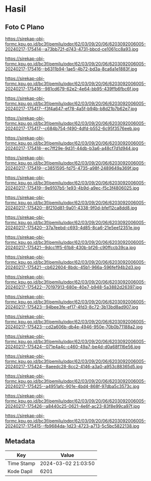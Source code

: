 # Hasil

## Foto C Plano

https://sirekap-obj-formc.kpu.go.id/bc3f/pemilu/pdpr/62/03/09/20/06/6203092006005-20240217-175414--a73bb72f-d743-4731-bbcd-ce1061cc8a93.jpg

https://sirekap-obj-formc.kpu.go.id/bc3f/pemilu/pdpr/62/03/09/20/06/6203092006005-20240217-175416--b6311b94-1ae5-4b72-bd3a-8ca6a1e1883f.jpg

https://sirekap-obj-formc.kpu.go.id/bc3f/pemilu/pdpr/62/03/09/20/06/6203092006005-20240217-175416--981cd679-62e2-4e64-bb95-439ffb6fbc6f.jpg

https://sirekap-obj-formc.kpu.go.id/bc3f/pemilu/pdpr/62/03/09/20/06/6203092006005-20240217-175417--f3f4a647-ef78-4a5f-b94b-b8d21b7b62e7.jpg

https://sirekap-obj-formc.kpu.go.id/bc3f/pemilu/pdpr/62/03/09/20/06/6203092006005-20240217-175417--c684b754-f490-4dfd-b552-6c95f3576eeb.jpg

https://sirekap-obj-formc.kpu.go.id/bc3f/pemilu/pdpr/62/03/09/20/06/6203092006005-20240217-175418--ec7ff29e-9d31-44db-b3a6-a48cf7d1d944.jpg

https://sirekap-obj-formc.kpu.go.id/bc3f/pemilu/pdpr/62/03/09/20/06/6203092006005-20240217-175419--c3851595-fd75-4735-a98f-2489649a369f.jpg

https://sirekap-obj-formc.kpu.go.id/bc3f/pemilu/pdpr/62/03/09/20/06/6203092006005-20240217-175419--9e9107b5-1e93-4b9d-a9ec-f5c3f4806025.jpg

https://sirekap-obj-formc.kpu.go.id/bc3f/pemilu/pdpr/62/03/09/20/06/6203092006005-20240217-175420--8f210d81-9a01-4338-9f0d-bfef12ca8dd8.jpg

https://sirekap-obj-formc.kpu.go.id/bc3f/pemilu/pdpr/62/03/09/20/06/6203092006005-20240217-175420--37a7eebd-c693-4d85-8ca6-21e5ee12351e.jpg

https://sirekap-obj-formc.kpu.go.id/bc3f/pemilu/pdpr/62/03/09/20/06/6203092006005-20240217-175421--9dcc1ff5-61b8-430b-bf26-c90ffccb39ca.jpg

https://sirekap-obj-formc.kpu.go.id/bc3f/pemilu/pdpr/62/03/09/20/06/6203092006005-20240217-175421--cb622604-8bdc-45b1-966a-596fef94b2d3.jpg

https://sirekap-obj-formc.kpu.go.id/bc3f/pemilu/pdpr/62/03/09/20/06/6203092006005-20240217-175422--70197913-680e-40e7-b948-5a3882d26397.jpg

https://sirekap-obj-formc.kpu.go.id/bc3f/pemilu/pdpr/62/03/09/20/06/6203092006005-20240217-175423--94bee3fe-ef17-4fd3-8c72-3b13bd8ad907.jpg

https://sirekap-obj-formc.kpu.go.id/bc3f/pemilu/pdpr/62/03/09/20/06/6203092006005-20240217-175423--cd2a606b-db4e-4946-950e-70b0b71188a2.jpg

https://sirekap-obj-formc.kpu.go.id/bc3f/pemilu/pdpr/62/03/09/20/06/6203092006005-20240217-175424--071e4a4c-c460-49a7-be4d-d0a68f116e56.jpg

https://sirekap-obj-formc.kpu.go.id/bc3f/pemilu/pdpr/62/03/09/20/06/6203092006005-20240217-175424--8aeedc28-8cc2-4146-a3a0-a953c88365d5.jpg

https://sirekap-obj-formc.kpu.go.id/bc3f/pemilu/pdpr/62/03/09/20/06/6203092006005-20240217-175425--a4951afc-901e-4bd4-868f-97dba5c3573c.jpg

https://sirekap-obj-formc.kpu.go.id/bc3f/pemilu/pdpr/62/03/09/20/06/6203092006005-20240217-175426--a8440c25-0621-4e6f-ac23-83f8e99ca97f.jpg

https://sirekap-obj-formc.kpu.go.id/bc3f/pemilu/pdpr/62/03/09/20/06/6203092006005-20240217-175415--fb9684da-1d23-4723-a713-5c5bc5822138.jpg


## Metadata

| Key        | Value               |
| ---------- | ------------------- |
| Time Stamp | 2024-03-02 21:03:50 |
| Kode Dapil | 6201                |



